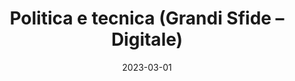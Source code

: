 ---
title: "Politica e tecnica (Grandi Sfide – Digitale)"
collection: teaching
permalink: /teaching/2023-03-politica-e-tecnica
date: 2023-03-01
venue: 'Politecnico di Torino'
venue: 'Torino, Italy'
role: 'Collaborator (tutoring)'
---